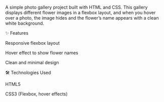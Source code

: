 A simple photo gallery project built with HTML and CSS.
This gallery displays different flower images in a flexbox layout, and when you hover over a photo, the image hides and the flower’s name appears with a clean white background.

✨ Features

Responsive flexbox layout

Hover effect to show flower names

Clean and minimal design

🛠️ Technologies Used

HTML5

CSS3 (Flexbox, hover effects)
